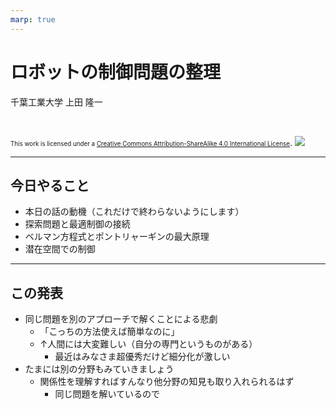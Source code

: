 ```yaml
---
marp: true
---
```


<!-- footer: "RSJセミナー" -->

# ロボットの制御問題の整理

千葉工業大学 上田 隆一

<br />

<span style="font-size:70%">This work is licensed under a </span>[<span style="font-size:70%">Creative Commons Attribution-ShareAlike 4.0 International License</span>](https://creativecommons.org/licenses/by-sa/4.0/).
![](https://i.creativecommons.org/l/by-sa/4.0/88x31.png)

---

<!-- paginate: true -->

## 今日やること

- 本日の話の動機（これだけで終わらないようにします）
- 探索問題と最適制御の接続
- ベルマン方程式とポントリャーギンの最大原理
- 潜在空間での制御

---

## この発表

- 同じ問題を別のアプローチで解くことによる悲劇
    - 「こっちの方法使えば簡単なのに」
    - ↑人間には大変難しい（自分の専門というものがある）
        - 最近はみなさま超優秀だけど細分化が激しい
- たまには別の分野もみていきましょう
    - 関係性を理解すればすんなり他分野の知見も取り入れられるはず
        - 同じ問題を解いているので
